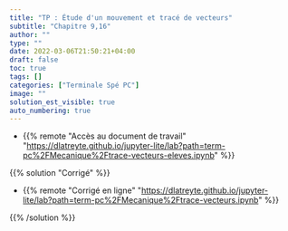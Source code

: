 ```yaml
---
title: "TP : Étude d'un mouvement et tracé de vecteurs"
subtitle: "Chapitre 9,16"
author: ""
type: ""
date: 2022-03-06T21:50:21+04:00
draft: false
toc: true
tags: []
categories: ["Terminale Spé PC"]
image: ""
solution_est_visible: true
auto_numbering: true
---
```


- {{% remote "Accès au document de travail" "https://dlatreyte.github.io/jupyter-lite/lab?path=term-pc%2FMecanique%2Ftrace-vecteurs-eleves.ipynb" %}}

{{% solution "Corrigé" %}}

- {{% remote "Corrigé en ligne" "https://dlatreyte.github.io/jupyter-lite/lab?path=term-pc%2FMecanique%2Ftrace-vecteurs.ipynb" %}}

{{% /solution %}}
